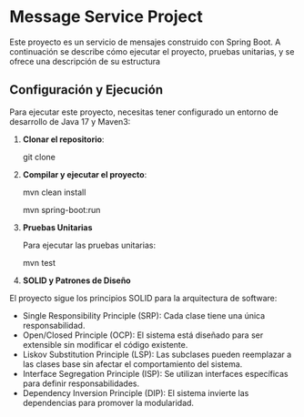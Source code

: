# Message Service Project

Este proyecto es un servicio de mensajes construido con Spring Boot. A continuación se describe cómo ejecutar el proyecto, pruebas unitarias, y se ofrece una descripción de su estructura

## Configuración y Ejecución

Para ejecutar este proyecto, necesitas tener configurado un entorno de desarrollo de Java 17 y Maven3:

1. **Clonar el repositorio**:

   git clone
   

2. **Compilar y ejecutar el proyecto**:

    mvn clean install

    mvn spring-boot:run

3. **Pruebas Unitarias**

     Para ejecutar las pruebas unitarias:

     mvn test

3. **SOLID y Patrones de Diseño**

El proyecto sigue los principios SOLID para la arquitectura de software:

* Single Responsibility Principle (SRP): Cada clase tiene una única responsabilidad.
* Open/Closed Principle (OCP): El sistema está diseñado para ser extensible sin modificar el código existente.
* Liskov Substitution Principle (LSP): Las subclases pueden reemplazar a las clases base sin afectar el comportamiento del sistema.
* Interface Segregation Principle (ISP): Se utilizan interfaces específicas para definir responsabilidades.
* Dependency Inversion Principle (DIP): El sistema invierte las dependencias para promover la modularidad.